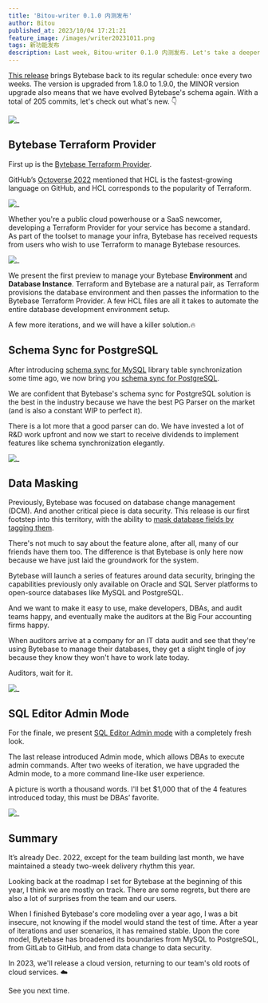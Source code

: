 ```yaml
---
title: 'Bitou-writer 0.1.0 内测发布'
author: Bitou
published_at: 2023/10/04 17:21:21
feature_image: /images/writer20231011.png
tags: 新功能发布
description: Last week, Bitou-writer 0.1.0 内测发布. Let's take a deeper look into the new features - Sync Schema for PostgreSQL, SQL Editor Admin Mode, and External Approval via Feishu.
---
```


[This release](/changelog/bytebase-1-9-0) brings Bytebase back to its regular schedule: once every two weeks. The version is upgraded from 1.8.0 to 1.9.0, the MINOR version upgrade also means that we have evolved Bytebase's schema again. With a total of 205 commits, let's check out what's new. 👇

![_](/content/blog/1-9-0-new-features/1-9-0-commits.webp)

## Bytebase Terraform Provider

First up is the [Bytebase Terraform Provider](https://registry.terraform.io/providers/bytebase/bytebase/latest/docs).

GitHub’s [Octoverse 2022](https://octoverse.github.com/) mentioned that HCL is the fastest-growing language on GitHub, and HCL corresponds to the popularity of Terraform.

![_](/content/blog/1-9-0-new-features/octoverse-2022.webp)

Whether you're a public cloud powerhouse or a SaaS newcomer, developing a Terraform Provider for your service has become a standard. As part of the toolset to manage your infra, Bytebase has received requests from users who wish to use Terraform to manage Bytebase resources.

![_](/content/blog/1-9-0-new-features/bytebase-terraform-provider.webp)

We present the first preview to manage your Bytebase **Environment** and **Database Instance**. Terraform and Bytebase are a natural pair, as Terraform provisions the database environment and then passes the information to the Bytebase Terraform Provider. A few HCL files are all it takes to automate the entire database development environment setup.

A few more iterations, and we will have a killer solution.🔥

## Schema Sync for PostgreSQL

After introducing [schema sync for MySQL](/blog/how-schema-sync-work) library table synchronization some time ago, we now bring you [schema sync for PostgreSQL](/docs/change-database/synchronize-schema).

We are confident that Bytebase's schema sync for PostgreSQL solution is the best in the industry because we have the best PG Parser on the market (and is also a constant WIP to perfect it).

There is a lot more that a good parser can do. We have invested a lot of R&D work upfront and now we start to receive dividends to implement features like schema synchronization elegantly.

![_](/content/blog/1-9-0-new-features/pg-schema-sync.webp)

## Data Masking

Previously, Bytebase was focused on database change management (DCM). And another critical piece is data security. This release is our first footstep into this territory, with the ability to [mask database fields by tagging them](/docs/security/mask-data).

There's not much to say about the feature alone, after all, many of our friends have them too. The difference is that Bytebase is only here now because we have just laid the groundwork for the system.

Bytebase will launch a series of features around data security, bringing the capabilities previously only available on Oracle and SQL Server platforms to open-source databases like MySQL and PostgreSQL.

And we want to make it easy to use, make developers, DBAs, and audit teams happy, and eventually make the auditors at the Big Four accounting firms happy.

When auditors arrive at a company for an IT data audit and see that they're using Bytebase to manage their databases, they get a slight tingle of joy because they know they won't have to work late today.

Auditors, wait for it.

![_](/content/blog/1-9-0-new-features/data-masking.webp)

## SQL Editor Admin Mode

For the finale, we present [SQL Editor Admin mode](/docs/sql-editor/admin-mode) with a completely fresh look.

The last release introduced Admin mode, which allows DBAs to execute admin commands. After two weeks of iteration, we have upgraded the Admin mode, to a more command line-like user experience.

A picture is worth a thousand words. I'll bet $1,000 that of the 4 features introduced today, this must be DBAs’ favorite.

![_](/content/blog/1-9-0-new-features/sql-editor-admin-mode.webp)

## Summary

It’s already Dec. 2022, except for the team building last month, we have maintained a steady two-week delivery rhythm this year.

Looking back at the roadmap I set for Bytebase at the beginning of this year, I think we are mostly on track. There are some regrets, but there are also a lot of surprises from the team and our users.

When I finished Bytebase's core modeling over a year ago, I was a bit insecure, not knowing if the model would stand the test of time. After a year of iterations and user scenarios, it has remained stable. Upon the core model, Bytebase has broadened its boundaries from MySQL to PostgreSQL, from GitLab to GitHub, and from data change to data security.

In 2023, we'll release a cloud version, returning to our team's old roots of cloud services. ☁️

See you next time.
